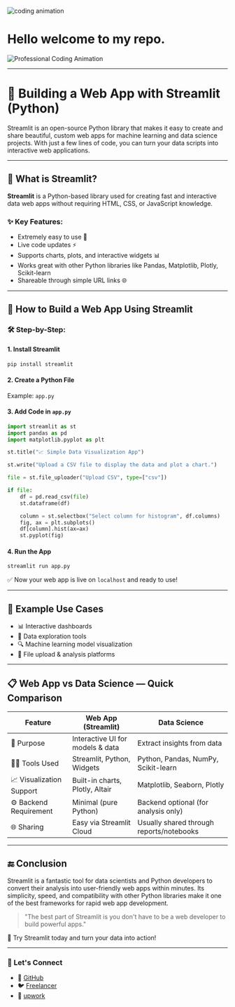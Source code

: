 ![coding animation](https://media2.giphy.com/media/v1.Y2lkPTc5MGI3NjExbGtlajl1cDNvc3diZnNvazB0NHg5amhxOXF1NWpkeDZzNnJjejIzdyZlcD12MV9pbnRlcm5hbF9naWZfYnlfaWQmY3Q9Zw/LaVp0AyqR5bGsC5Cbm/giphy.gif)

# Hello welcome to my repo.

![Professional Coding Animation](https://media.giphy.com/media/qgQUggAC3Pfv687qPC/giphy.gif)

---

# 🚀 Building a Web App with Streamlit (Python)

Streamlit is an open-source Python library that makes it easy to create and share beautiful, custom web apps for machine learning and data science projects. With just a few lines of code, you can turn your data scripts into interactive web applications.

---

## 📌 What is Streamlit?

**Streamlit** is a Python-based library used for creating fast and interactive data web apps without requiring HTML, CSS, or JavaScript knowledge.

### ✨ Key Features:

* Extremely easy to use 🧠
* Live code updates ⚡
* Supports charts, plots, and interactive widgets 📊
* Works great with other Python libraries like Pandas, Matplotlib, Plotly, Scikit-learn
* Shareable through simple URL links 🌐

---

## 🧰 How to Build a Web App Using Streamlit

### 🛠️ Step-by-Step:

#### 1. Install Streamlit

```bash
pip install streamlit
```

#### 2. Create a Python File

Example: `app.py`

#### 3. Add Code in `app.py`

```python
import streamlit as st
import pandas as pd
import matplotlib.pyplot as plt

st.title("📈 Simple Data Visualization App")

st.write("Upload a CSV file to display the data and plot a chart.")

file = st.file_uploader("Upload CSV", type=["csv"])

if file:
    df = pd.read_csv(file)
    st.dataframe(df)

    column = st.selectbox("Select column for histogram", df.columns)
    fig, ax = plt.subplots()
    df[column].hist(ax=ax)
    st.pyplot(fig)
```

#### 4. Run the App

```bash
streamlit run app.py
```

✅ Now your web app is live on `localhost` and ready to use!

---

## 🧾 Example Use Cases

* 📊 Interactive dashboards
* 🧪 Data exploration tools
* 🔍 Machine learning model visualization
* 📁 File upload & analysis platforms

---

## 📋 Web App vs Data Science — Quick Comparison

| Feature                  | Web App (Streamlit)              | Data Science                             |
| ------------------------ | -------------------------------- | ---------------------------------------- |
| 🎯 Purpose               | Interactive UI for models & data | Extract insights from data               |
| 🧑‍💻 Tools Used         | Streamlit, Python, Widgets       | Python, Pandas, NumPy, Scikit-learn      |
| 📈 Visualization Support | Built-in charts, Plotly, Altair  | Matplotlib, Seaborn, Plotly              |
| ⚙️ Backend Requirement   | Minimal (pure Python)            | Backend optional (for analysis only)     |
| 🌐 Sharing               | Easy via Streamlit Cloud         | Usually shared through reports/notebooks |

---

## 🔚 Conclusion

Streamlit is a fantastic tool for data scientists and Python developers to convert their analysis into user-friendly web apps within minutes. Its simplicity, speed, and compatibility with other Python libraries make it one of the best frameworks for rapid web app development.

> "The best part of Streamlit is you don't have to be a web developer to build powerful apps."

🎉 Try Streamlit today and turn your data into action!

---

### 🚀 Let's Connect

- 🔗 [GitHub](https://github.com/WasiqAli275/WasiqAli275)
- 🐦 [Freelancer](https://www.freelancer.pk/u/wasiqaliy)
- 📧 [upwork](https://www.upwork.com/freelancers/~016348ec60528b2fd9)
